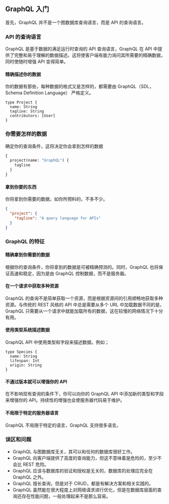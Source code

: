## GraphQL 入门

首先，GraphQL 并不是一个图数据库查询语言，而是 API 的查询语言。

### API 的查询语言

GraphQL 是基于数据的满足运行时查询的 API 查询语言，GraphQL 在 API 中提供了完整和易于理解的数据描述。这将使客户端有能力询问其所需要的精确数据，同时使随时增强 API 变得简单。

#### 精确描述你的数据

你的数据有那些，每种数据的格式又是怎样的，都需要由 GraphQL（SDL，Schema Definition Language） 严格定义。

```sdl
type Project {
  name: String
  tagline: String
  contributors: [User]
}
```

### 你需要怎样的数据

确定你的查询条件，这将决定你会拿到怎样的数据

```graphql
{
  project(name: "GraphQL") {
    tagline
  }
}
```

#### 拿到你要的东西

你将拿到你需要的数据，如你所预料的，不多不少。

```json
{
  "project": {
    "tagline": "A query language for APIs"
  }
}
```

### GraphQL 的特征

#### 精确拿到你需要的数据

根据你的查询条件，你将拿到的数据是可被精确预测的。同时，GraphQL 也将保证高速和稳定，因为是由 GraphQL 控制数据，而不是服务器。

#### 在一个请求中获取多种资源

GraphQL 的查询不是简单获取一个资源，而是根据资源间的引用顺畅地获取多种资源。与传统的 REST 风格的 API 中总是需要从多个 URL 中加载数据不同的是，GraphQL 只需要从一个请求中就能加载所有的数据，这在较慢的网络情况下十分有用。

#### 使用类型系统描述数据

GraphQL API 中使用类型和字段来描述数据。例如；

```
type Species {
  name: String
  lifespan: Int
  origin: String
}
```

#### 不通过版本就可以增强你的 API

在不影响现有查询的条件下，你可以向你的 GraphQL API 中添加新的类型和字段来增强你的 API。持续性的增强也会使服务器代码易于维护。

#### 不局限于特定的服务器语言

GraphQL 不局限于特定的语言，GraphQL 支持很多语言。

### 误区和问题

- GraphQL 与图数据库无关，其可以和任何的数据库很好工作。
- GraphQL 向客户端提供了高度的查询能力，但这不意味着是危险的，至少不会比 REST 危险。
- GraphQL 应该与数据库的验证和授权是无关的，数据库的处理应完全在 GraphQL 之外。
- GraphQL 擅长查询，但是对于 CRUD，都是有解决方案和相关实践的。
- GraphQL 虽然能在很大程度上对网络请求进行优化，但是在数据库层面的查询还存在性能问题，一般处理起来不是那么容易。
